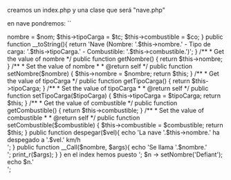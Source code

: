 creamos un index.php y una clase que será "nave.php"

en nave pondremos:
``
<?php
    class Nave{
        private $nombre;
        private $tipoCarga;
        private $combustible;
        
        public function __construct($nom, $tc, $co){
            $this->nombre = $nom;
            $this->tipoCarga = $tc;
            $this->combustible = $co;
        }

        
        public function __toString(){
            return 'Nave (Nombre: '.$this->nombre.' - Tipo de carga: '.$this->tipoCarga.' - Combustible: '.$this->combustible.')';
        }

        /**
         * Get the value of nombre
         */ 
        public function getNombre()
        {
                return $this->nombre;
        }

        /**
         * Set the value of nombre
         *
         * @return  self
         */ 
        public function setNombre($nombre)
        {
                $this->nombre = $nombre;

                return $this;
        }

        /**
         * Get the value of tipoCarga
         */ 
        public function getTipoCarga()
        {
                return $this->tipoCarga;
        }

        /**
         * Set the value of tipoCarga
         *
         * @return  self
         */ 
        public function setTipoCarga($tipoCarga)
        {
                $this->tipoCarga = $tipoCarga;

                return $this;
        }

        /**
         * Get the value of combustible
         */ 
        public function getCombustible()
        {
                return $this->combustible;
        }

        /**
         * Set the value of combustible
         *
         * @return  self
         */ 
        public function setCombustible($combustible)
        {
                $this->combustible = $combustible;

                return $this;
        }

        public function despegar($vel){
            echo 'La nave '.$this->nombre.' ha despegado a '.$vel.' km/h <br>';
        }
        public function __Call($nombre, $args){
            echo 'Se llama '.$nombre.' <br>';
            print_r($args);
        }
    }

    en el index hemos puesto 
    <?php

require 'nave.php';

$n = new Nave('Enterprise', 'Mercancias', 'Antimateria');

echo $n.'<br>';

$n -> setNombre('Defiant');
echo $n.'<br>';